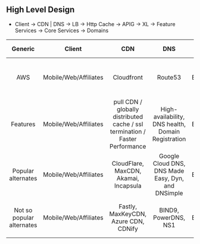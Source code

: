 ## High Level Design
*  Client -> CDN | DNS -> LB -> Http Cache -> APIG -> XL -> Feature Services -> Core Services -> Domains

|  Generic 	| Client | CDN | DNS | LB | Http Cache | APIG | XL | Feature Services | Core Services | Domains |
|:-:  |:-:  |:-:  |:-:  | :-:  |:-:  |:-:  |:-:  | :-:  |:-:  |:-:  |
| AWS | Mobile/Web/Affiliates | Cloudfront | Route53 | ELB | Varnish | APIG | XL | Application tier Lambda / SNS / SQS / Kinesis | Data Tier- RDS / Aurora / DynamoDB | Redshift + EMR |
| Features | Mobile/Web/Affiliates | pull CDN / globally distributed cache / ssl termination / Faster Performance | High-availability, DNS health, Domain Registration | ELB | Varnish | APIG | XL | Application tier Lambda / SNS / SQS / Kinesis | Data Tier- RDS / Aurora / DynamoDB | Redshift + EMR |
| Popular alternates | Mobile/Web/Affiliates | CloudFlare, MaxCDN, Akamai, Incapsula | Google Cloud DNS, DNS Made Easy, Dyn, and DNSimple  | ELB | Varnish | APIG | XL | Application tier Lambda / SNS / SQS / Kinesis | Data Tier- RDS / Aurora / DynamoDB | Redshift + EMR |
| Not so popular alternates | Mobile/Web/Affiliates | Fastly, MaxKeyCDN, Azure CDN, CDNify | BIND9, PowerDNS, NS1 | ELB | Varnish | APIG | XL | Application tier Lambda / SNS / SQS / Kinesis | Data Tier- RDS / Aurora / DynamoDB | Redshift + EMR |

